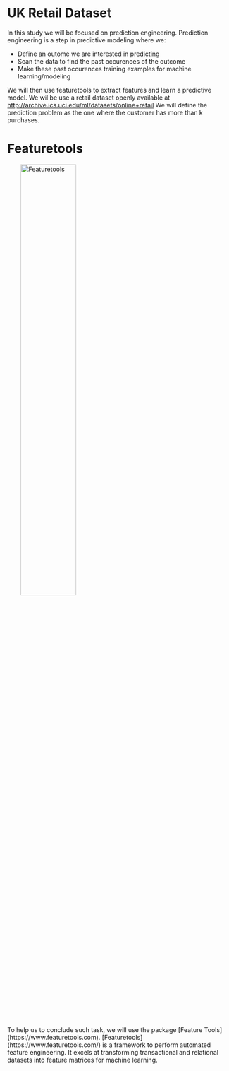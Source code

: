 # UK Retail Dataset

In this study we will be focused on prediction engineering. Prediction engineering is a step in predictive modeling where we: 
* Define an outome we are interested in predicting 
* Scan the data to find the past occurences of the outcome 
* Make these past occurences training examples for machine learning/modeling

We will then use featuretools to extract features and learn a predictive model. We wil be use a retail dataset openly available at http://archive.ics.uci.edu/ml/datasets/online+retail
We will define the prediction problem as the one where the customer has more than k purchases.
 
 # Featuretools
 <a style="margin:30px" href="https://www.featuretools.com">
    <img width=50% src="https://www.featuretools.com/wp-content/uploads/2017/12/FeatureLabs-Logo-Tangerine-800.png" alt="Featuretools" />
</a>
<br>
To help us to conclude such task, we will use the package [Feature Tools](https://www.featuretools.com). 
[Featuretools](https://www.featuretools.com/) is a framework to perform automated feature engineering. It excels at transforming transactional and relational datasets into feature matrices for machine learning. 
